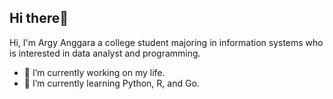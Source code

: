 ## Hi there👋

Hi, I'm Argy Anggara a college student majoring in information systems who is interested in data analyst and programming.

- 🔭 I’m currently working on my life.
- 🌱 I’m currently learning Python, R, and Go.
<!--
**4RGY/4RGY** is a ✨ _special_ ✨ repository because its `README.md` (this file) appears on your GitHub profile.

Here are some ideas to get you started:


- 🌱 I’m currently learning ...
- 👯 I’m looking to collaborate on ...
- 🤔 I’m looking for help with ...
- 💬 Ask me about ...
- 📫 How to reach me: ...
- 😄 Pronouns: ...
- ⚡ Fun fact: ...
-->
